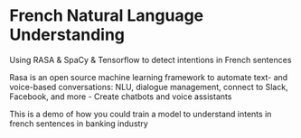 # French Natural Language Understanding

Using RASA & SpaCy & Tensorflow to detect intentions in French sentences

Rasa is an open source machine learning framework to automate text- and voice-based conversations: NLU, dialogue management, connect to Slack, Facebook, and more - Create chatbots and voice assistants

This is a demo of how you could train a model to understand intents in french sentences in banking industry 
